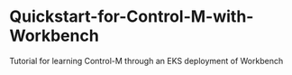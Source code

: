 # Quickstart-for-Control-M-with-Workbench
Tutorial for learning Control-M through an EKS deployment of Workbench
